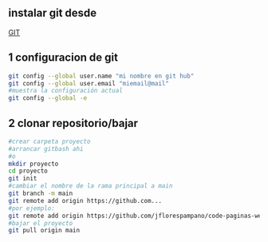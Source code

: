## instalar git desde
[GIT](https://git-scm.com/)

## 1 configuracion de git <a name="config"></a>
```sh
git config --global user.name "mi nombre en git hub"
git config --global user.email "miemail@mail"
#muestra la configuración actual
git config --global -e
```

## 2 clonar repositorio/bajar <a name="bajar_repo"></a>
```sh
#crear carpeta proyecto
#arrancar gitbash ahi
#o
mkdir proyecto
cd proyecto
git init
#cambiar el nombre de la rama principal a main
git branch -m main
git remote add origin https://github.com...
#por ejemplo:
git remote add origin https://github.com/jflorespampano/code-paginas-web-idm.git
#bajar el proyecto
git pull origin main
